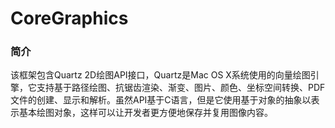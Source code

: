 # CoreGraphics

### 简介

该框架包含Quartz 2D绘图API接口，Quartz是Mac OS X系统使用的向量绘图引擎，它支持基于路径绘图、抗锯齿渲染、渐变、图片、颜色、坐标空间转换、PDF文件的创建、显示和解析。虽然API基于C语言，但是它使用基于对象的抽象以表示基本绘图对象，这样可以让开发者更方便地保存并复用图像内容。